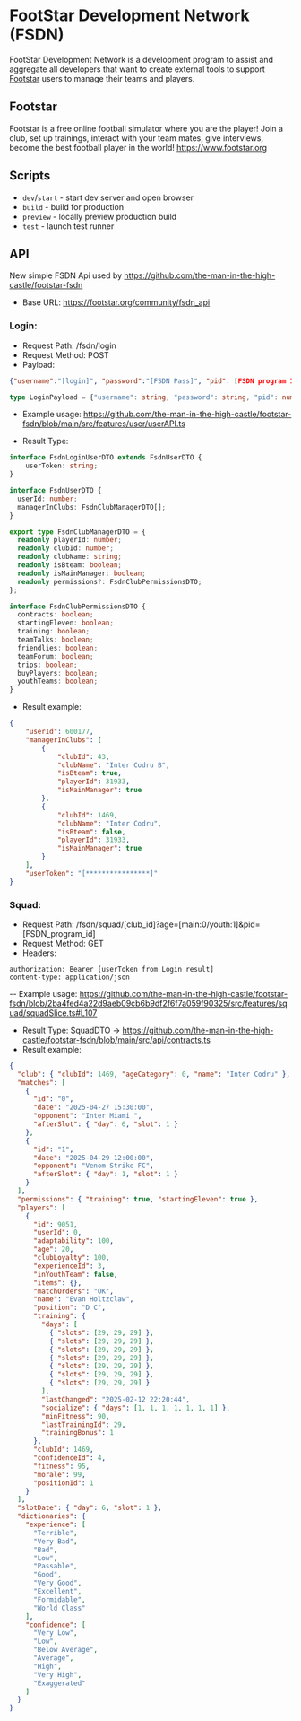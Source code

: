 # FootStar Development Network (FSDN)

FootStar Development Network is a development program to assist and aggregate all developers that want to create external tools to support [Footstar](https://www.footstar.org) users to manage their teams and players.

## Footstar 
Footstar is a free online football simulator where you are the player! Join a club, set up trainings, interact with your team mates, give interviews, become the best football player in the world!
https://www.footstar.org

## Scripts

- `dev`/`start` - start dev server and open browser
- `build` - build for production
- `preview` - locally preview production build
- `test` - launch test runner


## API

New simple FSDN Api used by https://github.com/the-man-in-the-high-castle/footstar-fsdn
* Base URL: https://footstar.org/community/fsdn_api

### Login:

- Request Path: /fsdn/login
- Request Method: POST
- Payload:
```JSON
{"username":"[login]", "password":"[FSDN Pass]", "pid": [FSDN program ID]}
```
```typescript
type LoginPayload = {"username": string, "password": string, "pid": number }
```

- Example usage: 
https://github.com/the-man-in-the-high-castle/footstar-fsdn/blob/main/src/features/user/userAPI.ts

- Result Type: 
```typescript
interface FsdnLoginUserDTO extends FsdnUserDTO {
    userToken: string;
}

interface FsdnUserDTO {
  userId: number;
  managerInClubs: FsdnClubManagerDTO[];
}

export type FsdnClubManagerDTO = {
  readonly playerId: number;
  readonly clubId: number;
  readonly clubName: string;
  readonly isBteam: boolean;
  readonly isMainManager: boolean;
  readonly permissions?: FsdnClubPermissionsDTO;
};

interface FsdnClubPermissionsDTO {
  contracts: boolean;
  startingEleven: boolean;
  training: boolean;
  teamTalks: boolean;
  friendlies: boolean;
  teamForum: boolean;
  trips: boolean;
  buyPlayers: boolean;
  youthTeams: boolean;
}
```

- Result example:
```JSON
{
    "userId": 600177,
    "managerInClubs": [
        {
            "clubId": 43,
            "clubName": "Inter Codru B",
            "isBteam": true,
            "playerId": 31933,
            "isMainManager": true
        },
        {
            "clubId": 1469,
            "clubName": "Inter Codru",
            "isBteam": false,
            "playerId": 31933,
            "isMainManager": true
        }
    ],
    "userToken": "[****************]"
}
```

### Squad:

- Request Path: /fsdn/squad/[club_id]?age=[main:0/youth:1]&pid=[FSDN_program_id]
- Request Method: GET
- Headers:
```
authorization: Bearer [userToken from Login result]
content-type: application/json
```
-- Example usage:
https://github.com/the-man-in-the-high-castle/footstar-fsdn/blob/2ba4fed4a22d9aeb09cb6b9df2f6f7a059f90325/src/features/squad/squadSlice.ts#L107

- Result Type: SquadDTO -> https://github.com/the-man-in-the-high-castle/footstar-fsdn/blob/main/src/api/contracts.ts
- Result example:
```JSON
{
  "club": { "clubId": 1469, "ageCategory": 0, "name": "Inter Codru" },
  "matches": [
    {
      "id": "0",
      "date": "2025-04-27 15:30:00",
      "opponent": "Inter Miami ",
      "afterSlot": { "day": 6, "slot": 1 }
    },
    {
      "id": "1",
      "date": "2025-04-29 12:00:00",
      "opponent": "Venom Strike FC",
      "afterSlot": { "day": 1, "slot": 1 }
    }
  ],
  "permissions": { "training": true, "startingEleven": true },
  "players": [
    {
      "id": 9051,
      "userId": 0,
      "adaptability": 100,
      "age": 20,
      "clubLoyalty": 100,
      "experienceId": 3,
      "inYouthTeam": false,
      "items": {},
      "matchOrders": "OK",
      "name": "Evan Holtzclaw",
      "position": "D C",
      "training": {
        "days": [
          { "slots": [29, 29, 29] },
          { "slots": [29, 29, 29] },
          { "slots": [29, 29, 29] },
          { "slots": [29, 29, 29] },
          { "slots": [29, 29, 29] },
          { "slots": [29, 29, 29] },
          { "slots": [29, 29, 29] }
        ],
        "lastChanged": "2025-02-12 22:20:44",
        "socialize": { "days": [1, 1, 1, 1, 1, 1, 1] },
        "minFitness": 90,
        "lastTrainingId": 29,
        "trainingBonus": 1
      },
      "clubId": 1469,
      "confidenceId": 4,
      "fitness": 95,
      "morale": 99,
      "positionId": 1
    }
  ],
  "slotDate": { "day": 6, "slot": 1 },
  "dictionaries": {
    "experience": [
      "Terrible",
      "Very Bad",
      "Bad",
      "Low",
      "Passable",
      "Good",
      "Very Good",
      "Excellent",
      "Formidable",
      "World Class"
    ],
    "confidence": [
      "Very Low",
      "Low",
      "Below Average",
      "Average",
      "High",
      "Very High",
      "Exaggerated"
    ]
  }
}
```

